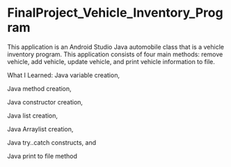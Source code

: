 # FinalProject_Vehicle_Inventory_Program
This application is an Android Studio Java automobile class that is a vehicle inventory program. 
This application consists of four main methods: remove vehicle, add vehicle, update vehicle, and print vehicle information to file.

What I Learned: Java variable creation,

Java method creation,

Java constructor creation,

Java list creation,

Java Arraylist creation,

Java try..catch constructs, and

Java print to file method 


